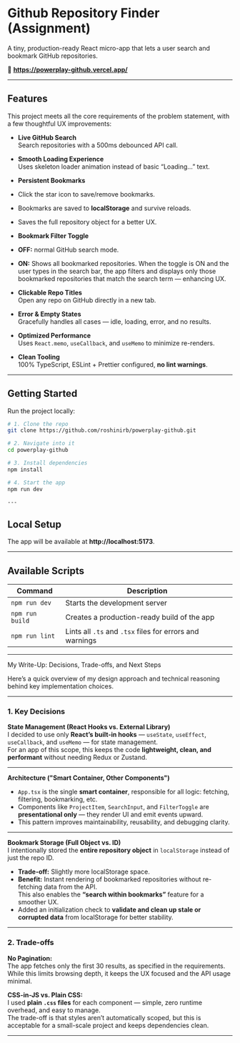 #  Github Repository Finder (Assignment)

 A tiny, production-ready React micro-app that lets a user search and bookmark GitHub repositories.

🔗 **https://powerplay-github.vercel.app/**  

---

##  Features

 This project meets all the core requirements of the problem statement, with a few thoughtful UX
 improvements:

-  **Live GitHub Search**  
   Search repositories with a 500ms debounced API call.

-  **Smooth Loading Experience**  
  Uses skeleton loader animation instead of basic “Loading…” text.

-  **Persistent Bookmarks**  
  - Click the star icon to save/remove bookmarks.  
  - Bookmarks are saved to **localStorage** and survive reloads.  
  -  Saves the full repository object for a better UX.

-  **Bookmark Filter Toggle**  
  - **OFF:** normal GitHub search mode.  
  - **ON:** Shows all bookmarked repositories. When the toggle is ON and the user types in the search bar,
    the app filters and displays only those bookmarked repositories that match the search term — enhancing UX.

-  **Clickable Repo Titles**  
  Open any repo on GitHub directly in a new tab.

-  **Error & Empty States**  
  Gracefully handles all cases — idle, loading, error, and no results.

-  **Optimized Performance**  
  Uses `React.memo`, `useCallback`, and `useMemo` to minimize re-renders.

-  **Clean Tooling**  
  100% TypeScript, ESLint + Prettier configured, **no lint warnings**.

---

##  Getting Started

Run the project locally:

```bash
# 1. Clone the repo
git clone https://github.com/roshinirb/powerplay-github.git

# 2. Navigate into it
cd powerplay-github

# 3. Install dependencies
npm install

# 4. Start the app
npm run dev

---
```
##  Local Setup

The app will be available at **http://localhost:5173**.

---

##  Available Scripts

| Command | Description |
|----------|-------------|
| `npm run dev` | Starts the development server |
| `npm run build` | Creates a production-ready build of the app |
| `npm run lint` | Lints all `.ts` and `.tsx` files for errors and warnings |

---

  My Write-Up: Decisions, Trade-offs, and Next Steps

Here’s a quick overview of my design approach and technical reasoning behind key implementation choices.

---

###  1. Key Decisions

**State Management (React Hooks vs. External Library)**  
I decided to use only **React’s built-in hooks** — `useState`, `useEffect`, `useCallback`, and `useMemo` — for state management.  
For an app of this scope, this keeps the code **lightweight, clean, and performant** without needing Redux or Zustand.

---

**Architecture ("Smart Container, Other Components")**  
- `App.tsx` is the single **smart container**, responsible for all logic: fetching, filtering, bookmarking, etc.  
- Components like `ProjectItem`, `SearchInput`, and `FilterToggle` are **presentational only** — they render UI and emit events upward.  
- This pattern improves maintainability, reusability, and debugging clarity.

---

**Bookmark Storage (Full Object vs. ID)**  
I intentionally stored the **entire repository object** in `localStorage` instead of just the repo ID.

- **Trade-off:** Slightly more localStorage space.  
- **Benefit:** Instant rendering of bookmarked repositories without re-fetching data from the API.  
  This also enables the **“search within bookmarks”** feature for a smoother UX.  
- Added an initialization check to **validate and clean up stale or corrupted data** from localStorage for better stability.

---

###  2. Trade-offs

**No Pagination:**  
The app fetches only the first 30 results, as specified in the requirements.  
While this limits browsing depth, it keeps the UX focused and the API usage minimal.

**CSS-in-JS vs. Plain CSS:**  
I used **plain `.css` files** for each component — simple, zero runtime overhead, and easy to manage.  
The trade-off is that styles aren’t automatically scoped, but this is acceptable for a small-scale project and keeps dependencies clean.

---



